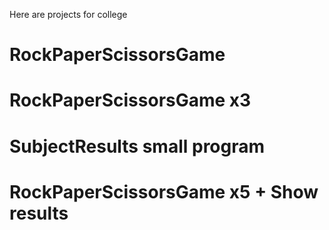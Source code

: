 Here are projects for college

# RockPaperScissorsGame
# RockPaperScissorsGame x3
# SubjectResults small program
# RockPaperScissorsGame x5 + Show results

